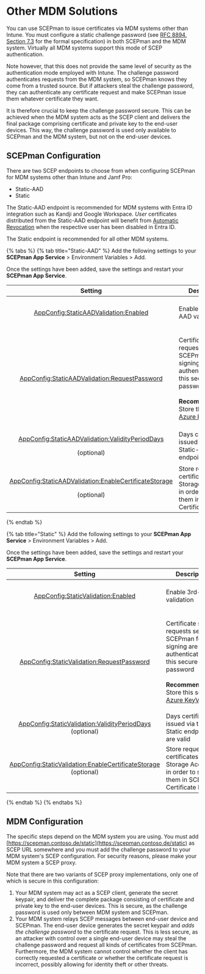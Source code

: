 # Other MDM Solutions

You can use SCEPman to issue certificates via MDM systems other than Intune. You must configure a static challenge password (see [RFC 8894, Section 7.3](https://www.rfc-editor.org/rfc/rfc8894.html#name-challengepassword-shared-se) for the formal specification) in both SCEPman and the MDM system. Virtually all MDM systems support this mode of SCEP authentication.

Note however, that this does not provide the same level of security as the authentication mode employed with Intune. The challenge password authenticates requests from the MDM system, so SCEPman knows they come from a trusted source. But if attackers steal the challenge password, they can authenticate any certificate request and make SCEPman issue them whatever certificate they want.

It is therefore crucial to keep the challenge password secure. This can be achieved when the MDM system acts as the SCEP client and delivers the final package comprising certificate and private key to the end-user devices. This way, the challenge password is used only available to SCEPman and the MDM system, but not on the end-user devices.

## SCEPman Configuration

There are two SCEP endpoints to choose from when configuring SCEPman for MDM systems other than Intune and Jamf Pro:

* Static-AAD
* Static

The Static-AAD endpoint is recommended for MDM systems with Entra ID integration such as Kandji and Google Workspace. _User_ certificates distributed from the Static-AAD endpoint will benefit from [Automatic Revocation](../manage-certificates.md#automatic-revocation) when the respective user has been disabled in Entra ID.&#x20;

The Static endpoint is recommended for all other MDM systems.

{% tabs %}
{% tab title="Static-AAD" %}
Add the following settings to your **SCEPman App Service** > Environment Variables > Add.

Once the settings have been added, save the settings and restart your **SCEPman App Service**.

|                                                                                                                    Setting                                                                                                                   | Description                                                                                                                                                                                                                                                                                             |                     Value                    |
| :------------------------------------------------------------------------------------------------------------------------------------------------------------------------------------------------------------------------------------------: | ------------------------------------------------------------------------------------------------------------------------------------------------------------------------------------------------------------------------------------------------------------------------------------------------------- | :------------------------------------------: |
|                                    [AppConfig:StaticAADValidation:Enabled](../../scepman-configuration/application-settings/scep-endpoints/staticaad-validation.md#appconfig-staticaadvalidation-enabled)                                    | Enable Static-AAD validation                                                                                                                                                                                                                                                                            | _**true**_ to enable, _**false**_ to disable |
|                            [AppConfig:StaticAADValidation:RequestPassword](../../scepman-configuration/application-settings/scep-endpoints/staticaad-validation.md#appconfig-staticaadvalidation-requestpassword)                            | <p>Certificate signing requests sent to SCEPman for signing are authenticated with this secure static password<br><br><strong>Recommendation</strong>: Store this secret in <a href="../../scepman-configuration/application-settings/#secure-configuration-in-azure-key-vault">Azure KeyVault</a>.</p> |      _generate a 32 character password_      |
|        <p><a href="../../scepman-configuration/application-settings/scep-endpoints/staticaad-validation.md#appconfig-staticaadvalidation-validityperioddays">AppConfig:StaticAADValidation:ValidityPeriodDays</a></p><p>(optional)</p>       | Days certificates issued via the Static-AAD endpoint are valid                                                                                                                                                                                                                                          |                      365                     |
| <p><a href="../../scepman-configuration/application-settings/scep-endpoints/staticaad-validation.md#appconfig-staticaadvalidation-enablecertificatestorage">AppConfig:StaticAADValidation:EnableCertificateStorage</a></p><p> (optional)</p> | Store requested certificates in the Storage Account, in order to show them in SCEPman Certificate Master                                                                                                                                                                                                | _**true**_ to enable, _**false** to disable_ |
{% endtab %}

{% tab title="Static" %}
Add the following settings to your **SCEPman App Service** > Environment Variables > Add.

Once the settings have been added, save the settings and restart your **SCEPman App Service**.

|                                                                                                   Setting                                                                                                  | Description                                                                                                                                                                                                                                                                                             |                     Value                    |
| :--------------------------------------------------------------------------------------------------------------------------------------------------------------------------------------------------------: | ------------------------------------------------------------------------------------------------------------------------------------------------------------------------------------------------------------------------------------------------------------------------------------------------------- | :------------------------------------------: |
|                        [AppConfig:StaticValidation:Enabled](../../scepman-configuration/application-settings/scep-endpoints/static-validation.md#appconfig-staticvalidation-enabled)                       | Enable 3rd-party validation                                                                                                                                                                                                                                                                             | _**true**_ to enable, _**false**_ to disable |
|                [AppConfig:StaticValidation:RequestPassword](../../scepman-configuration/application-settings/scep-endpoints/static-validation.md#appconfig-staticvalidation-requestpassword)               | <p>Certificate signing requests sent to SCEPman for signing are authenticated with this secure static password<br><br><strong>Recommendation</strong>: Store this secret in <a href="../../scepman-configuration/application-settings/#secure-configuration-in-azure-key-vault">Azure KeyVault</a>.</p> |      _generate a 32 character password_      |
|       [AppConfig:StaticValidation:ValidityPeriodDays](../../scepman-configuration/application-settings/scep-endpoints/static-validation.md#appconfig-staticvalidation-validityperioddays) (optional)       | Days certificates issued via the Static endpoint are valid                                                                                                                                                                                                                                              |                      365                     |
| [AppConfig:StaticValidation:EnableCertificateStorage](../../scepman-configuration/application-settings/scep-endpoints/static-validation.md#appconfig-staticvalidation-enablecertificatestorage) (optional) | Store requested certificates in the Storage Account, in order to show them in SCEPman Certificate Master                                                                                                                                                                                                | _**true**_ to enable, _**false** to disable_ |
{% endtab %}
{% endtabs %}

## MDM Configuration

The specific steps depend on the MDM system you are using. You must add [https://scepman.contoso.de/static](https://scepman.contoso.de/static) as SCEP URL somewhere and you must add the challenge password to your MDM system's SCEP configuration. For security reasons, please make your MDM system a SCEP proxy.

Note that there are two variants of SCEP proxy implementations, only one of which is secure in this configuration:

1. Your MDM system may act as a SCEP client, generate the secret keypair, and deliver the complete package consisting of certificate and private key to the end-user devices. This is secure, as the challenge password is used only between MDM system and SCEPman.
2. Your MDM system relays SCEP messages between end-user device and SCEPman. The end-user device generates the secret keypair and _adds the challenge password_ to the certificate request. This is less secure, as an attacker with control over a single end-user device may steal the challenge password and request all kinds of certificates from SCEPman. Furthermore, the MDM system cannot control whether the client has correctly requested a certificate or whether the certificate request is incorrect, possibly allowing for identity theft or other threats.

